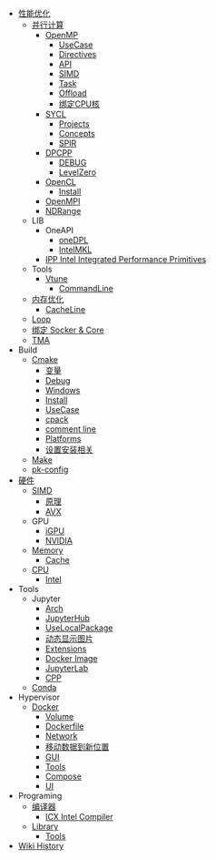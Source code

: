 - [性能优化](/0014_OPT)
  - [并行计算](/0022_OPT_PARA)
    - [OpenMP](/0023_OPT_PARA_OpenMP)
      - [UseCase](/0025_OPT_PARA_OpenMP_UseCase)
      - [Directives](/0029_OPT_PARA_OpenMP_Directives)
      - [API](/0024_OPT_PARA_OpenMP_API)
      - [SIMD](/0027_OPT_PARA_OpenMP_SIMD)
      - [Task](/0030_OPT_PARA_OpenMP_Task)
      - [Offload](/0028_OPT_PARA_OpenMP_Offload)
      - [绑定CPU核](/0026_OPT_PARA_OpenMP_BindCore)
    - [SYCL](/0031_OPT_PARA_SYCL)
      - [Projects](/0039_OPT_PARA_SYCL_Projects)
      - [Concepts](/0041_OPT_PARA_SYCL_Concepts)
      - [SPIR](/0040_OPT_PARA_SYCL_SPIR)
    - [DPCPP](/0036_OPT_PARA_DPCPP)
      - [DEBUG](/0038_OPT_PARA_DPCPP_DEBUG)
      - [LevelZero](/0037_OPT_PARA_DPCPP_LevelZero)
    - [OpenCL](/0034_OPT_PARA_OpenCL)
      - [Install](/0035_OPT_PARA_OpenCL_Install)
    - [OpenMPI](/0043_OPT_PARA_OpenMPI)
    - [NDRange](/0042_OPT_PARA_NDRange)
  - LIB
    - OneAPI
      - [oneDPL](/0075_OPT_LIB_OneAPI_oneDPL)
      - [IntelMKL](/0074_OPT_LIB_OneAPI_IntelMKL)
    - [IPP Intel Integrated Performance Primitives](/0032_OPT_LIB_IPP)
  - Tools
    - [Vtune](/0019_OPT_Tools_Vtune)
      - [CommandLine](/0020_OPT_Tools_Vtune_CommandLine)
  - [内存优化](/0015_OPT_Memory)
    - [CacheLine](/0017_OPT_Memory_CacheLine)
  - [Loop](/0018_OPT_Loop)
  - [绑定 Socker & Core](/0033_OPT_BindSocketCore)
  - [TMA](/0021_OPT_TMA)
- Build
  - [Cmake](/0053_Build_Cmake)
    - [变量](/0056_Build_Cmake_VAR)
    - [Debug](/0057_Build_Cmake_Debug)
    - [Windows](/0061_Build_Cmake_Windows)
    - [Install](/0054_Build_Cmake_Install)
    - [UseCase](/0060_Build_Cmake_UseCase)
    - [cpack](/0062_Build_Cmake_cpack)
    - [comment line](/0055_Build_Cmake_语法)
    - [Platforms](/0058_Build_Cmake_Platforms)
    - [设置安装相关](/0059_Build_Cmake_InstallFiles)
  - [Make](/0063_Build_Make)
  - [pk-config](/0064_Build_pkgconfig)
- [硬件](/0001_Hardware)
  - [SIMD](/0007_Hardware_SIMD)
    - [原理](/0008_Hardware_SIMD_原理)
    - [AVX](/0009_Hardware_SIMD_AVX)
  - GPU
    - [iGPU](/0005_Hardware_GPU_iGPU)
    - [NVIDIA](/0006_Hardware_GPU_NVIDIA)
  - [Memory](/0004_Hardware_Memory)
    - [Cache](/0016_Hardware_Memory_Cache)
  - [CPU](/0002_Hardware_CPU)
    - [Intel](/0003_Hardware_CPU_Intel)
- Tools
  - Jupyter
    - [Arch](/0069_Tools_Jupyter_Arch)
    - [JupyterHub](/0066_Tools_Jupyter_JupyterHub)
    - [UseLocalPackage](/0068_Tools_Jupyter_UseLocalPackage)
    - [动态显示图片](/0072_Tools_Jupyter_ShowImageDynamic)
    - [Extensions](/0071_Tools_Jupyter_Extensions)
    - [Docker Image](/0070_Tools_Jupyter_DockerImage)
    - [JupyterLab](/0065_Tools_Jupyter_JupyterLab)
    - [CPP](/0067_Tools_Jupyter_CPP)
  - [Conda](/0073_Tools_Conda)
- Hypervisor
  - [Docker](/0044_Hypervisor_Docker)
    - [Volume](/0049_Hypervisor_Docker_Volume)
    - [Dockerfile](/0048_Hypervisor_Docker_Dockerfile)
    - [Network](/0045_Hypervisor_Docker_Network)
    - [移动数据到新位置](/0052_Hypervisor_Docker_MoveData)
    - [GUI](/0046_Hypervisor_Docker_GUI)
    - [Tools](/0050_Hypervisor_Docker_Tools)
    - [Compose](/0047_Hypervisor_Docker_Compose)
    - [UI](/0051_Hypervisor_Docker_UI)
- Programing
  - [编译器](/0012_Programing_Compiler)
    - [ICX Intel Compiler](/0013_Programing_Compiler_ICX)
  - [Library](/0010_Programing_Library)
    - [Tools](/0011_Programing_Library_Tools)
- [Wiki History](/hist)

